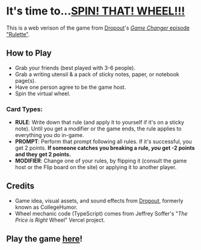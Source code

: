 # It's time to...[SPIN! THAT! WHEEL!!!](https://www.youtube.com/shorts/0tP7buCigls)
This is a web verison of the game from [Dropout](https://dropout.tv)'s [*Game Changer* episode "Rulette"](https://www.dropout.tv/videos/rulette).

## How to Play
- Grab your friends (best played with 3-6 people).
- Grab a writing utensil & a pack of sticky notes, paper, or notebook page(s).
- Have one person agree to be the game host.
- Spin the virtual wheel.

### Card Types:
- **RULE**: Write down that rule (and apply it to yourself if it's on a sticky note). Until you get a modifier or the game ends, the rule applies to everything you do in-game.
- **PROMPT**: Perform that prompt following all rules. If it's successful, you get 2 points. **If someone catches you breaking a rule, _you_ get -2 points and they get 2 points.**
- **MODIFIER**: Change one of your rules, by flipping it (consult the game host or the Flip board on the site) or applying it to another player.

## Credits
- Game idea, visual assets, and sound effects from [Dropout](https://dropout.tv), formerly known as CollegeHumor.
- Wheel mechanic code (TypeScript) comes from Jeffrey Soffer's "*The Price is Right* Wheel" Vercel project.

## Play the game [here](https://rulette.vercel.app)!
